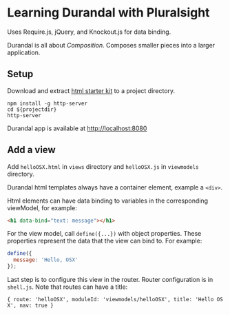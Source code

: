 # Learning Durandal with Pluralsight

Uses Require.js, jQuery, and Knockout.js for data binding.

Durandal is all about _Composition_. Composes smaller pieces into a larger application.

## Setup

Download and extract [html starter kit](durandaljs.com/downloads.html) to a project directory.

```
npm install -g http-server
cd ${projectdir}
http-server
```

Durandal app is available at [http://localhost:8080](http://localhost:8080)

## Add a view

Add `helloOSX.html` in `views` directory and `helloOSX.js` in `viewmodels` directory.

Durandal html templates always have a container element, example a `<div>`.

Html elements can have data binding to variables in the corresponding viewModel, for example:

```html
<h1 data-bind="text: message"></h1>
```

For the view model, call `define({...})` with object properties.
These properties represent the data that the view can bind to. For example:

```javascript
define({
  message: 'Hello, OSX'
});
```

Last step is to configure this view in the router. Router configuration is in `shell.js`.
Note that routes can have a title:

```
{ route: 'helloOSX', moduleId: 'viewmodels/helloOSX', title: 'Hello OS X', nav: true }
```
